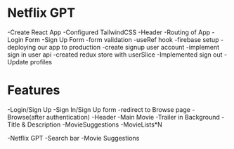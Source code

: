 # Netflix GPT

-Create React App
-Configured TailwindCSS
-Header
-Routing of App
-Login Form
-Sign Up Form
-form validation
-useRef hook
-firebase setup
-deploying our app to production
-create signup user account
-implement sign in user api
-created redux store with userSlice
-Implemented sign out
-Update profiles


# Features
-Login/Sign Up
    -Sign In/Sign Up form
    -redirect to Browse page
-Browse(after authentication)
    -Header
    -Main Movie
        -Trailer in Background
        -Title & Description
        -MovieSuggestions
            -MovieLists*N

-Netflix GPT
    -Search bar
    -Movie Suggestions